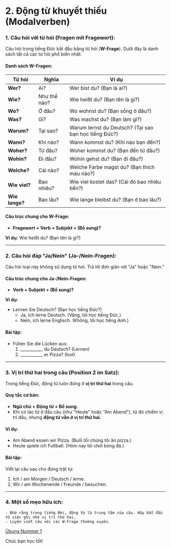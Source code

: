 #  2. Động từ khuyết thiếu (Modalverben)

### 1. **Câu hỏi với từ hỏi (Fragen mit Fragewort):**

Câu hỏi trong tiếng Đức bắt đầu bằng từ hỏi (**W-Frage**). Dưới đây là danh sách tất cả các từ hỏi phổ biến nhất:

#### Danh sách W-Fragen:

|**Từ hỏi**|**Nghĩa**|**Ví dụ**|
|---|---|---|
|**Wer?**|Ai?|Wer bist du? (Bạn là ai?)|
|**Wie?**|Như thế nào?|Wie heißt du? (Bạn tên là gì?)|
|**Wo?**|Ở đâu?|Wo wohnst du? (Bạn sống ở đâu?)|
|**Was?**|Gì?|Was machst du? (Bạn làm gì?)|
|**Warum?**|Tại sao?|Warum lernst du Deutsch? (Tại sao bạn học tiếng Đức?)|
|**Wann?**|Khi nào?|Wann kommst du? (Khi nào bạn đến?)|
|**Woher?**|Từ đâu?|Woher kommst du? (Bạn đến từ đâu?)|
|**Wohin?**|Đi đâu?|Wohin gehst du? (Bạn đi đâu?)|
|**Welche?**|Cái nào?|Welche Farbe magst du? (Bạn thích màu nào?)|
|**Wie viel?**|Bao nhiêu?|Wie viel kostet das? (Cái đó bao nhiêu tiền?)|
|**Wie lange?**|Bao lâu?|Wie lange bleibst du? (Bạn ở bao lâu?)|

#### Câu trúc chung cho W-Frage:

- **Fragewort + Verb + Subjekt + (Bổ sung)?**

**Ví dụ:** Wie heißt du? (Bạn tên là gì?)

---

### 2. **Câu hỏi đáp "Ja/Nein" (Ja-/Nein-Fragen):**

Câu hỏi loại này không sử dụng từ hỏi. Trả lời đơn giản với "Ja" hoặc "Nein."

#### Câu trúc chung cho Ja-/Nein-Fragen:

- **Verb + Subjekt + (Bổ sung)?**

**Ví dụ:**

- Lernen Sie Deutsch? (Bạn học tiếng Đức?)
    - Ja, ich lerne Deutsch. (Vâng, tôi học tiếng Đức.)
    - Nein, ich lerne Englisch. (Không, tôi học tiếng Anh.)

#### Bài tập:

- Füllen Sie die Lücken aus:
    1. ___________ du Deutsch? (Lernen)
    2. ___________ er Pizza? (Isst)

---

### 3. **Vị trí thứ hai trong câu (Position 2 im Satz):**

Trong tiếng Đức, động từ luôn đứng ở **vị trí thứ hai** trong câu.

#### Quy tắc cơ bản:

- **Ngừ chủ + Động từ + Bổ sung.**
- Khi có tác từ ở đầu câu (như "Heute" hoặc "Am Abend"), từ đó chiếm vị trí đầu, nhưng **động từ vẫn ở vị trí thứ hai.**

#### Ví dụ:

- Am Abend essen wir Pizza. (Buổi tối chúng tôi ăn pizza.)
- Heute spiele ich Fußball. (Hôm nay tôi chơi bóng đá.)

#### Bài tập:

Viết lại câu sau cho đúng trật tự:

1. Ich / am Morgen / Deutsch / lerne.
2. Wir / am Wochenende / Freunde / besuchen.

---

### 4. **Một số mẹo hữu ích:**

```
- Nhớ rằng trong tiếng Đức, động từ là trung tâm của câu. Hãy bắt đầu từ việc ghi nhớ vị trí thứ hai.
- Luyện viết câu với các W-Frage thường xuyên.
```
[Übung Nummer 1](https://mein-deutschbuch.de/grammatikuebungen-verbkonjugation2.html)

Chúc bạn học tốt!
